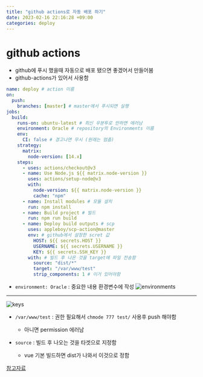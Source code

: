 ```yaml
---
title: "github actions로 자동 배포 하기"
date: 2023-02-16 22:16:28 +09:00
categories: deploy
---
```



# github actions


- github에 푸시 했을때 자동으로 배포 됐으면 좋겠어서 만들어봄
- github-actions가 있어서 사용함


```yaml
name: deploy # action 이름
on:
  push:
    branches: [master] # master에서 푸시되면 실행
jobs:
  build:
    runs-on: ubuntu-latest # 최신 우분투로 안하면 에러남
    environment: Oracle # repository의 Environments 이름
    env: 
      CI: false # 경고나면 무시 (원래는 멈춤)
    strategy:
      matrix:
        node-version: [14.x]
    steps:
      - uses: actions/checkout@v3
      - name: Use Node.js ${{ matrix.node-version }}
        uses: actions/setup-node@v3
        with:
          node-version: ${{ matrix.node-version }}
          cache: "npm"
      - name: Install modules # 모듈 설치
        run: npm install
      - name: Build project # 빌드
        run: npm run build
      - name: Deploy build outputs # scp
        uses: appleboy/scp-action@master
        env: # github에서 설정한 scret 값
          HOST: ${{ secrets.HOST }}
          USERNAME: ${{ secrets.USERNAME }}
          KEY: ${{ secrets.SSH_KEY }}
        with: # 빌드 후 나온 것을 target에 파일 전송함
          source: "dist/*"
          target: "/var/www/test"
          strip_components: 1 # 이거 있어야함

```

- `environment: Oracle` : 중요한 내용 환경변수에 작성
  ![environments](https://user-images.githubusercontent.com/79210877/219383968-96dbeba7-469a-41b8-bfc3-6447c0bf3b67.png)
 ---
  ![keys](https://user-images.githubusercontent.com/79210877/219384010-94d45691-6341-45c5-8ec0-63d742ff9669.png)


- `/var/www/test` : 권한 필요해서 `chmode 777 test/` 사용후 push 해야함

  - 아니면 permission 에러남

- `source` : 빌드 후 나오는 것을 타겟으로 지정함

  - vue 기본 빌드하면 dist가 나와서 이것으로 정함



[참고자료](https://satisfactoryplace.tistory.com/361)

  
